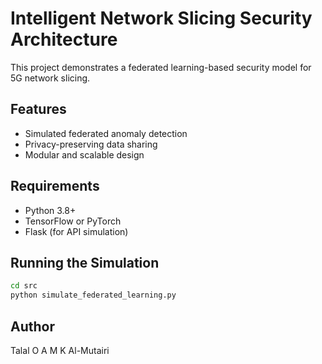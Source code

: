 # Intelligent Network Slicing Security Architecture

This project demonstrates a federated learning-based security model for 5G network slicing.

## Features
- Simulated federated anomaly detection
- Privacy-preserving data sharing
- Modular and scalable design

## Requirements
- Python 3.8+
- TensorFlow or PyTorch
- Flask (for API simulation)

## Running the Simulation
```bash
cd src
python simulate_federated_learning.py
```

## Author
Talal O A M K Al-Mutairi